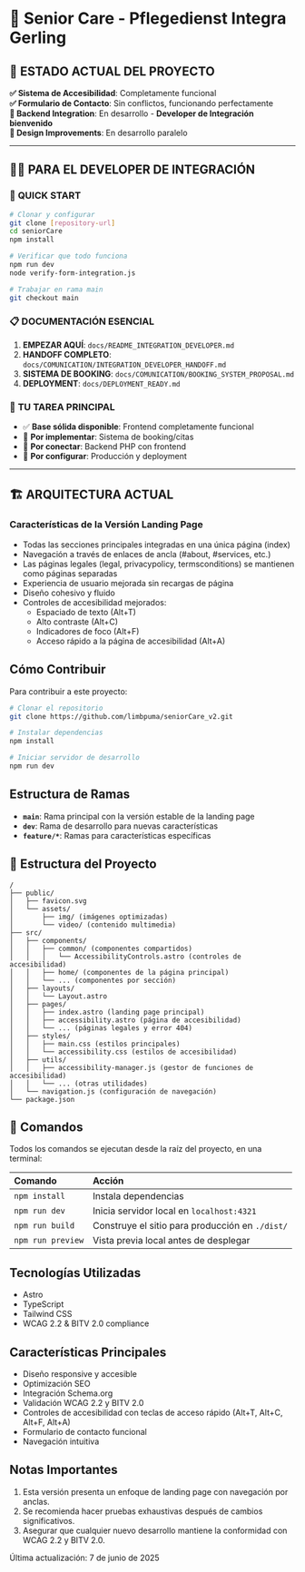 # 🏥 Senior Care - Pflegedienst Integra Gerling

## 🎯 ESTADO ACTUAL DEL PROYECTO
**✅ Sistema de Accesibilidad**: Completamente funcional  
**✅ Formulario de Contacto**: Sin conflictos, funcionando perfectamente  
**🔄 Backend Integration**: En desarrollo - **Developer de Integración bienvenido**  
**🎨 Design Improvements**: En desarrollo paralelo  

---

## 👨‍💻 PARA EL DEVELOPER DE INTEGRACIÓN

### 🚀 **QUICK START**
```bash
# Clonar y configurar
git clone [repository-url]
cd seniorCare
npm install

# Verificar que todo funciona
npm run dev
node verify-form-integration.js

# Trabajar en rama main
git checkout main
```

### 📋 **DOCUMENTACIÓN ESENCIAL**
1. **EMPEZAR AQUÍ**: `docs/README_INTEGRATION_DEVELOPER.md`
2. **HANDOFF COMPLETO**: `docs/COMUNICATION/INTEGRATION_DEVELOPER_HANDOFF.md`
3. **SISTEMA DE BOOKING**: `docs/COMUNICATION/BOOKING_SYSTEM_PROPOSAL.md`
4. **DEPLOYMENT**: `docs/DEPLOYMENT_READY.md`

### 🎯 **TU TAREA PRINCIPAL**
- ✅ **Base sólida disponible**: Frontend completamente funcional
- 🔄 **Por implementar**: Sistema de booking/citas
- 🔄 **Por conectar**: Backend PHP con frontend
- 🔄 **Por configurar**: Producción y deployment

---

## 🏗️ **ARQUITECTURA ACTUAL**

### Características de la Versión Landing Page

- Todas las secciones principales integradas en una única página (index)
- Navegación a través de enlaces de ancla (#about, #services, etc.)
- Las páginas legales (legal, privacypolicy, termsconditions) se mantienen como páginas separadas
- Experiencia de usuario mejorada sin recargas de página
- Diseño cohesivo y fluido
- Controles de accesibilidad mejorados:
  - Espaciado de texto (Alt+T)
  - Alto contraste (Alt+C)
  - Indicadores de foco (Alt+F)
  - Acceso rápido a la página de accesibilidad (Alt+A)

## Cómo Contribuir

Para contribuir a este proyecto:

```bash
# Clonar el repositorio
git clone https://github.com/limbpuma/seniorCare_v2.git

# Instalar dependencias
npm install

# Iniciar servidor de desarrollo
npm run dev
```

## Estructura de Ramas

- **`main`**: Rama principal con la versión estable de la landing page
- **`dev`**: Rama de desarrollo para nuevas características
- **`feature/*`**: Ramas para características específicas

## 🚀 Estructura del Proyecto

```text
/
├── public/
│   ├── favicon.svg
│   └── assets/
│       ├── img/ (imágenes optimizadas)
│       └── video/ (contenido multimedia)
├── src/
│   ├── components/
│   │   ├── common/ (componentes compartidos)
│   │   │   └── AccessibilityControls.astro (controles de accesibilidad)
│   │   ├── home/ (componentes de la página principal)
│   │   └── ... (componentes por sección)
│   ├── layouts/
│   │   └── Layout.astro
│   ├── pages/
│   │   ├── index.astro (landing page principal)
│   │   ├── accessibility.astro (página de accesibilidad)
│   │   └── ... (páginas legales y error 404)
│   ├── styles/
│   │   ├── main.css (estilos principales)
│   │   └── accessibility.css (estilos de accesibilidad)
│   ├── utils/
│   │   ├── accessibility-manager.js (gestor de funciones de accesibilidad)
│   │   └── ... (otras utilidades)
│   └── navigation.js (configuración de navegación)
└── package.json
```

## 🧞 Comandos

Todos los comandos se ejecutan desde la raíz del proyecto, en una terminal:

| Comando                   | Acción                                           |
| :------------------------ | :----------------------------------------------- |
| `npm install`             | Instala dependencias                             |
| `npm run dev`             | Inicia servidor local en `localhost:4321`        |
| `npm run build`           | Construye el sitio para producción en `./dist/`  |
| `npm run preview`         | Vista previa local antes de desplegar            |

## Tecnologías Utilizadas

- Astro
- TypeScript
- Tailwind CSS
- WCAG 2.2 & BITV 2.0 compliance

## Características Principales

- Diseño responsive y accesible
- Optimización SEO
- Integración Schema.org
- Validación WCAG 2.2 y BITV 2.0
- Controles de accesibilidad con teclas de acceso rápido (Alt+T, Alt+C, Alt+F, Alt+A)
- Formulario de contacto funcional
- Navegación intuitiva

## Notas Importantes

1. Esta versión presenta un enfoque de landing page con navegación por anclas.
2. Se recomienda hacer pruebas exhaustivas después de cambios significativos.
3. Asegurar que cualquier nuevo desarrollo mantiene la conformidad con WCAG 2.2 y BITV 2.0.

Última actualización: 7 de junio de 2025
